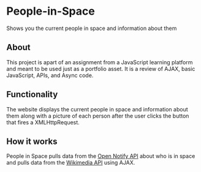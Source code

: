 # People-in-Space
Shows you the current people in space and information about them

## About
This project is apart of an assignment from a JavaScript learning platform and meant to be used just as a portfolio asset. It is a review of AJAX, 
basic JavaScript, APIs, and Async code.

## Functionality
The website displays the current people in space and information about them along with a picture of each person after the user clicks the button 
that fires a XMLHttpRequest.

## How it works
People in Space pulls data from the [Open Notify API](http://api.open-notify.org/astros.json) about who is in space and pulls data from 
the [Wikimedia API](https://en.wikipedia.org/api/rest_v1/page/summary/) using AJAX.
